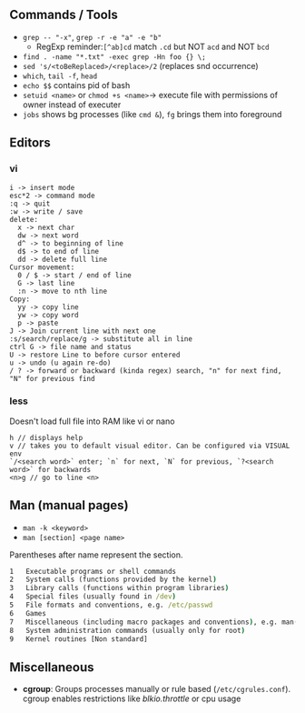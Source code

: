 ## Commands / Tools

- `grep -- "-x"`, `grep -r -e "a" -e "b"`
  - RegExp reminder:`[^ab]cd` match `.cd` but NOT `acd` and NOT `bcd`
- `find . -name "*.txt" -exec grep -Hn foo {} \;`
- `sed 's/<toBeReplaced>/<replace>/2` (replaces snd occurrence)
- `which`, `tail -f`, `head`
- `echo $$` contains pid of bash
- `setuid <name>` or `chmod +s <name>`-> execute file with permissions of owner instead of executer
- `jobs` shows bg processes (like `cmd &`), `fg` brings them into foreground

## Editors

### vi

```
i -> insert mode
esc*2 -> command mode
:q -> quit
:w -> write / save
delete:
  x -> next char
  dw -> next word
  d^ -> to beginning of line
  d$ -> to end of line
  dd -> delete full line
Cursor movement:
  0 / $ -> start / end of line
  G -> last line
  :n -> move to nth line
Copy:
  yy -> copy line
  yw -> copy word
  p -> paste
J -> Join current line with next one
:s/search/replace/g -> substitute all in line
ctrl G -> file name and status
U -> restore Line to before cursor entered
u -> undo (u again re-do)
/ ? -> forward or backward (kinda regex) search, "n" for next find, "N" for previous find
```

### less

Doesn't load full file into RAM like vi or nano

```
h // displays help
v // takes you to default visual editor. Can be configured via VISUAL env
`/<search word>` enter; `n` for next, `N` for previous, `?<search word>` for backwards
<n>g // go to line <n>
```

## Man (manual pages)

- `man -k <keyword>`
- `man [section] <page name>`

Parentheses after name represent the section.

```cmd
1   Executable programs or shell commands
2   System calls (functions provided by the kernel)
3   Library calls (functions within program libraries)
4   Special files (usually found in /dev)
5   File formats and conventions, e.g. /etc/passwd
6   Games
7   Miscellaneous (including macro packages and conventions), e.g. man(7), groff(7)
8   System administration commands (usually only for root)
9   Kernel routines [Non standard]
```

## Miscellaneous

- **cgroup**: Groups processes manually or rule based (`/etc/cgrules.conf`). cgroup enables restrictions like _blkio.throttle_ or cpu usage
